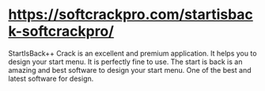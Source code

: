 # https://softcrackpro.com/startisback-softcrackpro/
StartIsBack++ Crack is an excellent and premium application. It helps you to design your start menu. It is perfectly fine to use. The start is back is an amazing and best software to design your start menu. One of the best and latest software for design. 
